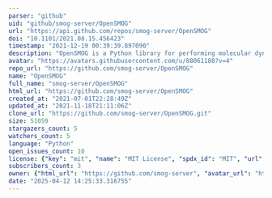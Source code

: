 ```yaml
---
parser: "github"
uid: "github/smog-server/OpenSMOG"
url: "https://api.github.com/repos/smog-server/OpenSMOG"
doi: "10.1101/2021.08.15.456423"
timestamp: "2021-12-19 00:39:39.897090"
description: "OpenSMOG is a Python library for performing molecular dynamics simulations using Structure-Based Models. OpenSMOG uses OpenMM."
avatar: "https://avatars.githubusercontent.com/u/88061180?v=4"
repo_url: "https://github.com/smog-server/OpenSMOG"
name: "OpenSMOG"
full_name: "smog-server/OpenSMOG"
html_url: "https://github.com/smog-server/OpenSMOG"
created_at: "2021-07-01T22:28:49Z"
updated_at: "2021-11-18T21:11:06Z"
clone_url: "https://github.com/smog-server/OpenSMOG.git"
size: 51059
stargazers_count: 5
watchers_count: 5
language: "Python"
open_issues_count: 10
license: {"key": "mit", "name": "MIT License", "spdx_id": "MIT", "url": "https://api.github.com/licenses/mit", "node_id": "MDc6TGljZW5zZTEz"}
subscribers_count: 3
owner: {"html_url": "https://github.com/smog-server", "avatar_url": "https://avatars.githubusercontent.com/u/88061180?v=4", "login": "smog-server", "type": "User"}
date: "2025-04-12 14:25:33.316755"
---
```

